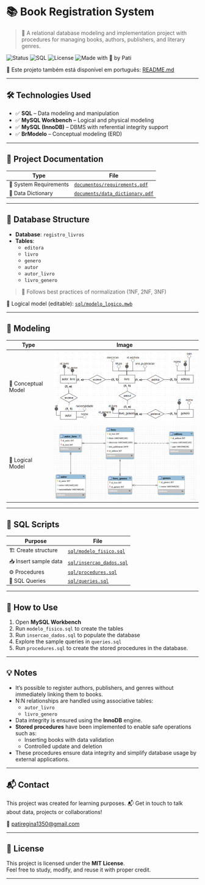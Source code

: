 # 📚 Book Registration System

> 🎯 A relational database modeling and implementation project with procedures for managing books, authors, publishers, and literary genres.

![Status](https://img.shields.io/badge/status-in%20development-fbc02d?style=flat-square)
![SQL](https://img.shields.io/badge/SQL-MySQL-blue?style=flat-square)
![License](https://img.shields.io/badge/license-MIT-lightgrey?style=flat-square)
![Made with 💜 by Pati](https://img.shields.io/badge/made%20with-%F0%9F%92%99%20by%20Pati-9c27b0?style=flat-square)

📗 Este projeto também está disponível em português: [README.md](./README.md)

---

## 🛠️ Technologies Used

- ✅ **SQL** – Data modeling and manipulation
- ✅ **MySQL Workbench** – Logical and physical modeling
- ✅ **MySQL (InnoDB)** – DBMS with referential integrity support
- ✅ **BrModelo** – Conceptual modeling (ERD)

---

## 📄 Project Documentation

| Type                        | File                                                                 |
|----------------------------|----------------------------------------------------------------------|
| 📑 System Requirements      | [`documentos/requirements.pdf`](./documentos/requirements.pdf)           |
| 🧾 Data Dictionary      | [`documents/data_dictionary.pdf`](./documents/data_dictionary.pdf)   |

---

## 🔎 Database Structure

- **Database**: `registro_livros`  
- **Tables**:
  - `editora`  
  - `livro`  
  - `genero`  
  - `autor`  
  - `autor_livro`  
  - `livro_genero`

> 🧠 Follows best practices of normalization (1NF, 2NF, 3NF)

📘 Logical model (editable): [`sql/modelo_logico.mwb`](./sql/modelo_logico.mwb)

---

## 🧠 Modeling

| Type             | Image |
|------------------|--------|
| 🧩 Conceptual Model | ![Conceptual Model](./modelos/modelo_conceitual.png) |
| 🧠 Logical Model    | ![Logical Model](./modelos/modelo_logico.png)         |

---

## 🧪 SQL Scripts

| Purpose                   | File                                                 |
|---------------------------|------------------------------------------------------|
| 🏗️ Create structure        | [`sql/modelo_fisico.sql`](./sql/modelo_fisico.sql)  |
| 📥 Insert sample data      | [`sql/insercao_dados.sql`](./sql/insercao_dados.sql)|
| ⚙️ Procedures              | [`sql/procedures.sql`](./sql/procedures.sql)        |
| 🔎 SQL Queries             | [`sql/queries.sql`](./sql/queries.sql)              |

---

## 🚀 How to Use

1. Open **MySQL Workbench**
2. Run `modelo_fisico.sql` to create the tables
3. Run `insercao_dados.sql` to populate the database
4. Explore the sample queries in `queries.sql`
5. Run `procedures.sql` to create the stored procedures in the database.

---

## 💡 Notes

- It’s possible to register authors, publishers, and genres without immediately linking them to books.
- N:N relationships are handled using associative tables:
  - `autor_livro`
  - `livro_genero`
- Data integrity is ensured using the **InnoDB** engine.
- **Stored procedures** have been implemented to enable safe operations such as:
  - Inserting books with data validation
  - Controlled update and deletion
- These procedures ensure data integrity and simplify database usage by external applications.

---

## 📬 Contact

This project was created for learning purposes. 
📬 Get in touch to talk about data, projects or collaborations!

📧 [patiregina1350@gmail.com](mailto:patiregina1350@gmail.com)

---

## 📝 License

This project is licensed under the **MIT License**.  
Feel free to study, modify, and reuse it with proper credit.

---

